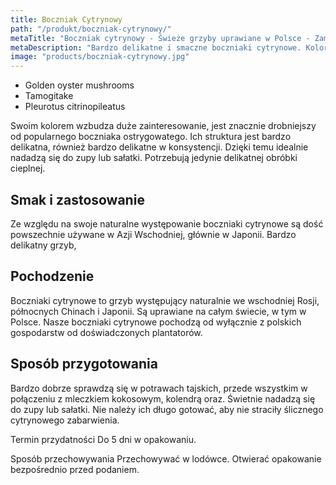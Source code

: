 ```yaml
---
title: Boczniak Cytrynowy
path: "/produkt/boczniak-cytrynowy/"
metaTitle: "Boczniak cytrynowy - Świeże grzyby uprawiane w Polsce - Zamów"
metaDescription: "Bardzo delikatne i smaczne boczniaki cytrynowe. Kolorowe i bardzo proste w przyrządzeniu grzyby. Wejdź na stronę i zamów."
image: "products/boczniak-cytrynowy.jpg"
---
```


- Golden oyster mushrooms
- Tamogitake
- Pleurotus citrinopileatus

Swoim kolorem wzbudza duże zainteresowanie, jest znacznie drobniejszy od popularnego boczniaka ostrygowatego.
Ich struktura jest bardzo delikatna, również bardzo delikatne w konsystencji. Dzięki temu idealnie nadadzą się do zupy lub sałatki. Potrzebują jedynie delikatnej obróbki cieplnej.

## Smak i zastosowanie
Ze względu na swoje naturalne występowanie boczniaki cytrynowe są dość powszechnie używane w Azji Wschodniej, głównie w Japonii. Bardzo delikatny grzyb,

## Pochodzenie
Boczniaki cytrynowe to grzyb występujący naturalnie we wschodniej Rosji, północnych Chinach i Japonii. Są uprawiane na całym świecie, w tym w Polsce. Nasze boczniaki cytrynowe pochodzą od wyłącznie z polskich gospodarstw od doświadczonych plantatorów.

## Sposób przygotowania
Bardzo dobrze sprawdzą się w potrawach tajskich, przede wszystkim w połączeniu z mleczkiem kokosowym, kolendrą oraz. Świetnie nadadzą się do zupy lub sałatki. Nie należy ich długo gotować, aby nie straciły ślicznego cytrynowego zabarwienia.

Termin przydatności
Do 5 dni w opakowaniu.

Sposób przechowywania
Przechowywać w lodówce. Otwierać opakowanie bezpośrednio przed podaniem.